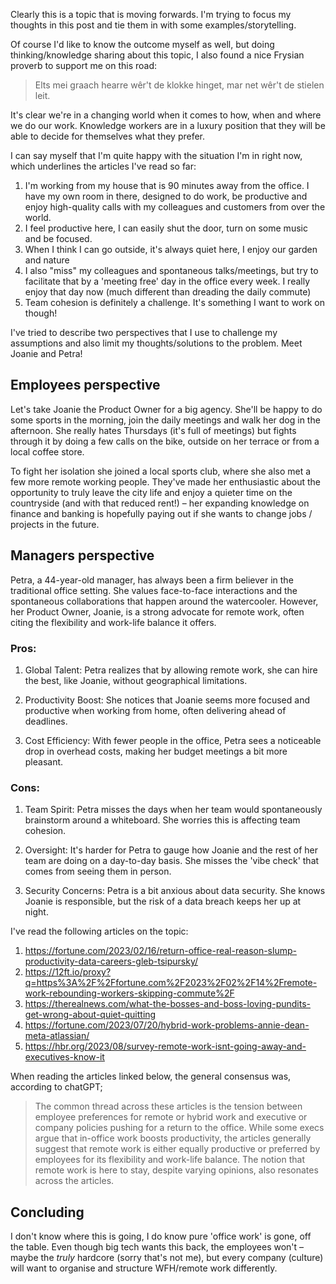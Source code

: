 Clearly this is a topic that is moving forwards. I'm trying to focus my thoughts in this post and tie them in with some examples/storytelling. 

Of course I'd like to know the outcome myself as well, but doing thinking/knowledge sharing about this topic, I also found a nice Frysian proverb to support me on this road:

> Elts mei graach hearre wêr't de klokke hinget, mar net wêr't de stielen leit.

It's clear we're in a changing world when it comes to how, when and where we do our work. Knowledge workers are in a luxury position that they will be able to decide for themselves what they prefer. 

I can say myself that I'm quite happy with the situation I'm in right now, which underlines the articles I've read so far:

1. I'm working from my house that is 90 minutes away from the office. I have my own room in there, designed to do work, be productive and enjoy high-quality calls with my colleagues and customers from over the world. 
2. I feel productive here, I can easily shut the door, turn on some music and be focused.
3. When I think I can go outside, it's always quiet here, I enjoy our garden and nature
4. I also "miss" my colleagues and spontaneous talks/meetings, but try to facilitate that by a 'meeting free' day in the office every week. I really enjoy that day now (much different than dreading the daily commute)
5. Team cohesion is definitely a challenge. It's something I want to work on though!

I've tried to describe two perspectives that I use to challenge my assumptions and also limit my thoughts/solutions to the problem. Meet Joanie and Petra!
## Employees perspective
Let's take Joanie the Product Owner for a big agency. She'll be happy to do some sports in the morning, join the daily meetings and walk her dog in the afternoon. She really hates Thursdays (it's full of meetings) but fights through it by doing a few calls on the bike, outside on her terrace or from a local coffee store.

To fight her isolation she joined a local sports club, where she also met a few more remote working people. They've made her enthusiastic about the opportunity to truly leave the city life and enjoy a quieter time on the countryside (and with that reduced rent!) – her expanding knowledge on finance and banking is hopefully paying out if she wants to change jobs / projects in the future.

## Managers perspective
Petra, a 44-year-old manager, has always been a firm believer in the traditional office setting. She values face-to-face interactions and the spontaneous collaborations that happen around the watercooler. However, her Product Owner, Joanie, is a strong advocate for remote work, often citing the flexibility and work-life balance it offers.

### Pros:
1. Global Talent: Petra realizes that by allowing remote work, she can hire the best, like Joanie, without geographical limitations.
   
2. Productivity Boost: She notices that Joanie seems more focused and productive when working from home, often delivering ahead of deadlines.
   
3. Cost Efficiency: With fewer people in the office, Petra sees a noticeable drop in overhead costs, making her budget meetings a bit more pleasant.
### Cons: 
1. Team Spirit: Petra misses the days when her team would spontaneously brainstorm around a whiteboard. She worries this is affecting team cohesion.

2. Oversight: It's harder for Petra to gauge how Joanie and the rest of her team are doing on a day-to-day basis. She misses the 'vibe check' that comes from seeing them in person.

3. Security Concerns: Petra is a bit anxious about data security. She knows Joanie is responsible, but the risk of a data breach keeps her up at night.

I've read the following articles on the topic:

1. https://fortune.com/2023/02/16/return-office-real-reason-slump-productivity-data-careers-gleb-tsipursky/
2. https://12ft.io/proxy?q=https%3A%2F%2Ffortune.com%2F2023%2F02%2F14%2Fremote-work-rebounding-workers-skipping-commute%2F
3. https://therealnews.com/what-the-bosses-and-boss-loving-pundits-get-wrong-about-quiet-quitting
4. https://fortune.com/2023/07/20/hybrid-work-problems-annie-dean-meta-atlassian/
5. https://hbr.org/2023/08/survey-remote-work-isnt-going-away-and-executives-know-it

When reading the articles linked below, the general consensus was, according to chatGPT;

> The common thread across these articles is the tension between employee preferences for remote or hybrid work and executive or company policies pushing for a return to the office. While some execs argue that in-office work boosts productivity, the articles generally suggest that remote work is either equally productive or preferred by employees for its flexibility and work-life balance. The notion that remote work is here to stay, despite varying opinions, also resonates across the articles. 

## Concluding
I don't know where this is going, I do know pure 'office work' is gone, off the table. Even though big tech wants this back, the employees won't – maybe the _truly_ hardcore (sorry that's not me), but every company (culture) will want to organise and structure WFH/remote work differently.